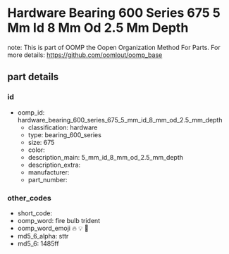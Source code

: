 # Hardware Bearing 600 Series 675 5 Mm Id 8 Mm Od 2.5 Mm Depth  

note: This is part of OOMP the Oopen Organization Method For Parts. For more details: https://github.com/oomlout/oomp_base

##  part details





### id
* oomp_id: hardware_bearing_600_series_675_5_mm_id_8_mm_od_2.5_mm_depth
  * classification: hardware
  * type: bearing_600_series
  * size: 675
  * color: 
  * description_main: 5_mm_id_8_mm_od_2.5_mm_depth
  * description_extra: 
  * manufacturer: 
  * part_number: 

### other_codes
* short_code: 
* oomp_word: fire bulb trident
* oomp_word_emoji :fire: :bulb: :trident:
* md5_6_alpha: sttr
* md5_6: 1485ff